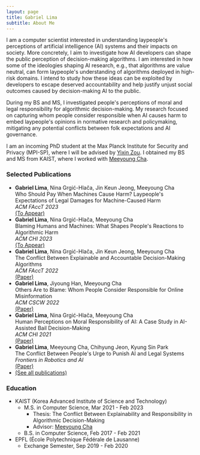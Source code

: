 ```yaml
---
layout: page
title: Gabriel Lima
subtitle: About Me
---
```


I am a computer scientist interested in understanding laypeople's perceptions of artificial intelligence (AI) systems and their impacts on society. More concretely, I aim to investigate how AI developers can shape the public perception of decision-making algorithms. I am interested in how some of the ideologies shaping AI research, e.g., that algorithms are value neutral, can form laypeople's understanding of algorithms deployed in high-risk domains. I intend to study how these ideas can be exploited by developers to escape deserved accountability and help justify unjust social outcomes caused by decision-making AI to the public.

During my BS and MS, I investigated people's perceptions of moral and legal responsibility for algorithmic decision-making. My research focused on capturing whom people consider responsible when AI causes harm to embed laypeople's opinions in normative research and policymaking, mitigating any potential conflicts between folk expectations and AI governance. 

I am an incoming PhD student at the Max Planck Institute for Security and Privacy (MPI-SP), where I will be advised by [Yixin Zou](https://yixinzou.github.io/). I obtained my BS and MS from KAIST, where I worked with [Meeyoung Cha](https://ds.ibs.re.kr/ci/). 

<!-- I obtained my MS from KAIST, being advised by Prof. Meeyoung Cha. During my BS and MS, I was also affiliated with the Data Science Group at the Institute for Basic Science (IBS). -->

### Selected Publications

- **Gabriel  Lima**, Nina Grgić-Hlača, Jin Keun Jeong, Meeyoung Cha
	\
	Who Should Pay When Machines Cause Harm? Laypeople's Expectations of Legal Damages for Machine-Caused Harm
	\
	*ACM FAccT 2023*
	\
	[(To Appear)]()
- **Gabriel  Lima**, Nina Grgić-Hlača, Meeyoung Cha
	\
	Blaming Humans and Machines: What Shapes People's Reactions to Algorithmic Harm
	\
	*ACM CHI 2023*
	\
	[(To Appear)]()
- **Gabriel  Lima**, Nina Grgić-Hlača, Jin Keun Jeong, Meeyoung Cha
	\
	The Conflict Between Explainable and Accountable Decision-Making Algorithms 
	\
	*ACM FAccT 2022*
	\
	[(Paper)](https://doi.org/10.1145/3531146.3534628)
- **Gabriel  Lima**, Jiyoung Han, Meeyoung Cha
	\
	Others Are to Blame: Whom People Consider Responsible for Online Misinformation
	\
	*ACM CSCW 2022*
	\
	[(Paper)](https://doi.org/10.1145/3512953)
- **Gabriel  Lima**, Nina Grgić-Hlača, Meeyoung Cha
	\
	Human Perceptions on Moral Responsibility of AI: A Case Study in AI-Assisted Bail Decision-Making 
	\
	*ACM CHI 2021* 
	\
	[(Paper)](https://doi.org/10.1145/3411764.3445260)
- **Gabriel Lima**, Meeyoung Cha, Chihyung Jeon, Kyung Sin Park 
	\
	The Conflict Between People's Urge to Punish AI and Legal Systems 
	\
	*Frontiers in Robotics and AI* 
	\
	[(Paper)](https://doi.org/10.3389/frobt.2021.756242)
- [(See all publications)](./publications)

### Education
<!-- - Max Planck Institute for Security and Privacy (MPI-SP)
	- Ph.D., Sep 2023 - ...  
		- Advisor: [Yixin Zou](https://yixinzou.github.io/) -->
- KAIST (Korea Advanced Institute of Science and Technology)
	- M.S. in Computer Science, Mar 2021 - Feb 2023
		- Thesis: The Conflict Between Explainability and Responsibility in Algorithmic Decision-Making
		- Advisor: [Meeyoung Cha](https://ds.ibs.re.kr/ci/)
	- B.S. in Computer Science, Feb 2017 - Feb 2021
- EPFL (École Polytechnique Fédérale de Lausanne)
	- Exchange Semester, Sep 2019 - Feb 2020